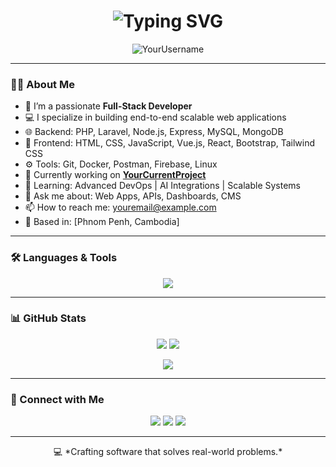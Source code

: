 <h1 align="center">
  <img src="https://readme-typing-svg.herokuapp.com?font=Fira+Code&size=28&pause=1000&color=00FFCC&center=true&vCenter=true&width=435&lines=Hi+I'm+YourName;Full-Stack+Developer;Welcome+to+my+GitHub!" alt="Typing SVG" />
</h1>

<p align="center">
  <img src="https://komarev.com/ghpvc/?username=YourUsername&label=Profile%20views&color=0e75b6&style=flat" alt="YourUsername" />
</p>

---

### 👨‍💻 About Me

- 🔭 I’m a passionate **Full-Stack Developer**
- 💻 I specialize in building end-to-end scalable web applications
- 🌐 Backend: PHP, Laravel, Node.js, Express, MySQL, MongoDB  
- 🎨 Frontend: HTML, CSS, JavaScript, Vue.js, React, Bootstrap, Tailwind CSS  
- ⚙️ Tools: Git, Docker, Postman, Firebase, Linux  
- 🚀 Currently working on **[YourCurrentProject](#)**  
- 🧠 Learning: Advanced DevOps | AI Integrations | Scalable Systems  
- 💬 Ask me about: Web Apps, APIs, Dashboards, CMS  
- 📫 How to reach me: [youremail@example.com](mailto:youremail@example.com)  
- 📍 Based in: [Phnom Penh, Cambodia]

---

### 🛠️ Languages & Tools

<p align="center">
  <img src="https://skillicons.dev/icons?i=html,css,js,php,laravel,vue,react,nodejs,mysql,mongodb,git,docker,linux,vscode,postman" />
</p>

---

### 📊 GitHub Stats

<p align="center">
  <img src="https://github-readme-stats.vercel.app/api?username=YourUsername&show_icons=true&theme=tokyonight" />
  <img src="https://github-readme-streak-stats.herokuapp.com/?user=YourUsername&theme=tokyonight" />
</p>

<p align="center">
  <img src="https://github-readme-stats.vercel.app/api/top-langs/?username=YourUsername&layout=compact&theme=tokyonight" />
</p>

---

### 🤝 Connect with Me

<p align="center">
  <a href="mailto:youremail@example.com"><img src="https://img.shields.io/badge/email-%23EA4335.svg?&style=for-the-badge&logo=gmail&logoColor=white" /></a>
  <a href="https://www.linkedin.com/in/yourprofile"><img src="https://img.shields.io/badge/linkedin-%230077B5.svg?&style=for-the-badge&logo=linkedin&logoColor=white" /></a>
  <a href="https://yourportfolio.com"><img src="https://img.shields.io/badge/portfolio-%23000000.svg?&style=for-the-badge&logo=firefox&logoColor=white" /></a>
</p>

---

<p align="center">
  💻 *Crafting software that solves real-world problems.*
</p>
